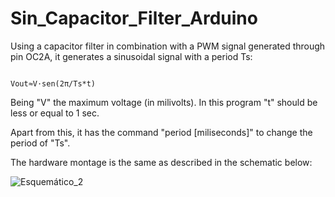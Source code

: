 # Sin_Capacitor_Filter_Arduino

Using a capacitor filter in combination with a PWM signal generated through pin OC2A, it generates a sinusoidal signal with a period Ts:

                                                            Vout≈V⋅sen(2π/Ts*t)

Being "V" the maximum voltage (in milivolts). In this program "t" should be less or equal to 1 sec.

Apart from this, it has the command "period [miliseconds]" to change the period of "Ts".

The hardware montage is the same as described in the schematic below:

![Esquemático_2](https://user-images.githubusercontent.com/68208538/135026542-fd15a03a-b985-4058-9605-36c1a4df14c2.PNG)
